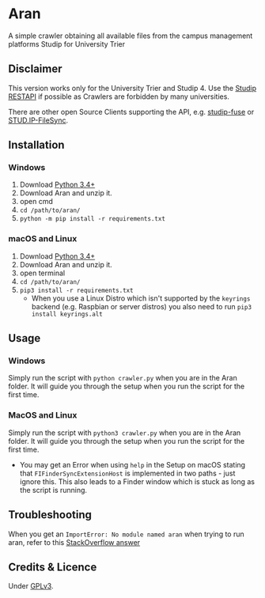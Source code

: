 # Aran

A simple crawler obtaining all available files from the campus management platforms
Studip for University Trier

## Disclaimer
This version works only for the University Trier and Studip 4.
Use the [Studip RESTAPI](https://docs.studip.de/develop/Entwickler/RESTAPI)
if possible as Crawlers are forbidden by many universities. 

There are other open Source Clients supporting the API, e.g. [studip-fuse](https://github.com/N-Coder/studip-fuse)
or [STUD.IP-FileSync](https://github.com/rockihack/Stud.IP-FileSync).

## Installation

### Windows

1. Download [Python 3.4+](https://www.python.org)
2. Download Aran and unzip it.
3. open cmd
4. ``` cd /path/to/aran/ ```
5. ```python -m pip install -r requirements.txt```

### macOS and Linux
1. Download [Python 3.4+](https://www.python.org)
2. Download Aran and unzip it.
3. open terminal
4. ``` cd /path/to/aran/ ```
5. ```pip3 install -r requirements.txt```
    + When you use a Linux Distro which isn't supported by the ```keyrings``` backend (e.g. Raspbian or server distros)
you also need to run ```pip3 install keyrings.alt```
## Usage

### Windows
Simply run the script with ``` python crawler.py ``` when you are in the Aran folder.
It will guide you through the setup when you run the script for the first time.

### MacOS and Linux
Simply run the script with ``` python3 crawler.py ``` when you are in the Aran folder.
It will guide you through the setup when you run the script for the first time.
+ You may get an Error when using ```help``` in the Setup on macOS stating that ```FIFinderSyncExtensionHost``` is
implemented in two paths - just ignore this. This also leads to a Finder window which is stuck
as long as the script is running.

## Troubleshooting

When you get an `ImportError: No module named aran` when trying to run aran, refer to this [StackOverflow answer](https://stackoverflow.com/a/35566333)

## Credits & Licence

Under [GPLv3](https://github.com/Xceron/studipcrawl/blob/master/LICENSE).
